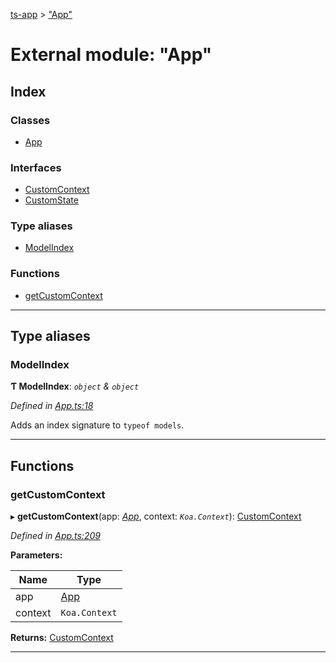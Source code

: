 [ts-app](../README.md) > ["App"](../modules/_app_.md)

# External module: "App"

## Index

### Classes

* [App](../classes/_app_.app.md)

### Interfaces

* [CustomContext](../interfaces/_app_.customcontext.md)
* [CustomState](../interfaces/_app_.customstate.md)

### Type aliases

* [ModelIndex](_app_.md#modelindex)

### Functions

* [getCustomContext](_app_.md#getcustomcontext)

---

## Type aliases

<a id="modelindex"></a>

###  ModelIndex

**Ƭ ModelIndex**: *`object` & `object`*

*Defined in [App.ts:18](https://github.com/jmeyers91/ts-app/blob/706bbc4/src/App.ts#L18)*

Adds an index signature to `typeof models`.

___

## Functions

<a id="getcustomcontext"></a>

###  getCustomContext

▸ **getCustomContext**(app: *[App](../classes/_app_.app.md)*, context: *`Koa.Context`*): [CustomContext](../interfaces/_app_.customcontext.md)

*Defined in [App.ts:209](https://github.com/jmeyers91/ts-app/blob/706bbc4/src/App.ts#L209)*

**Parameters:**

| Name | Type |
| ------ | ------ |
| app | [App](../classes/_app_.app.md) |
| context | `Koa.Context` |

**Returns:** [CustomContext](../interfaces/_app_.customcontext.md)

___

